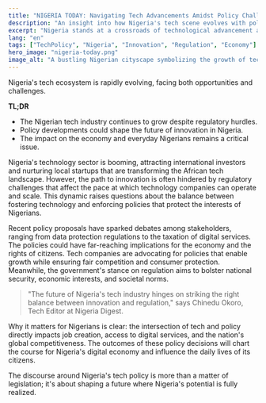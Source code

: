 ```yaml
---
title: "NIGERIA TODAY: Navigating Tech Advancements Amidst Policy Challenges"
description: "An insight into how Nigeria's tech scene evolves with policy impacts."
excerpt: "Nigeria stands at a crossroads of technological advancement and policy development."
lang: "en"
tags: ["TechPolicy", "Nigeria", "Innovation", "Regulation", "Economy"]
hero_image: "nigeria-today.png"
image_alt: "A bustling Nigerian cityscape symbolizing the growth of tech and policy"
---
```


Nigeria's tech ecosystem is rapidly evolving, facing both opportunities and challenges. 

**TL;DR**
- The Nigerian tech industry continues to grow despite regulatory hurdles.
- Policy developments could shape the future of innovation in Nigeria.
- The impact on the economy and everyday Nigerians remains a critical issue.

Nigeria's technology sector is booming, attracting international investors and nurturing local startups that are transforming the African tech landscape. However, the path to innovation is often hindered by regulatory challenges that affect the pace at which technology companies can operate and scale. This dynamic raises questions about the balance between fostering technology and enforcing policies that protect the interests of Nigerians.

Recent policy proposals have sparked debates among stakeholders, ranging from data protection regulations to the taxation of digital services. The policies could have far-reaching implications for the economy and the rights of citizens. Tech companies are advocating for policies that enable growth while ensuring fair competition and consumer protection. Meanwhile, the government's stance on regulation aims to bolster national security, economic interests, and societal norms.

> "The future of Nigeria's tech industry hinges on striking the right balance between innovation and regulation," says Chinedu Okoro, Tech Editor at Nigeria Digest.

Why it matters for Nigerians is clear: the intersection of tech and policy directly impacts job creation, access to digital services, and the nation's global competitiveness. The outcomes of these policy decisions will chart the course for Nigeria's digital economy and influence the daily lives of its citizens.

The discourse around Nigeria's tech policy is more than a matter of legislation; it's about shaping a future where Nigeria's potential is fully realized.